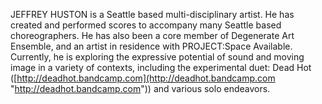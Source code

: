 JEFFREY HUSTON is a Seattle based multi-disciplinary artist. He has created and performed scores to accompany many Seattle based choreographers. He has also been a core member of Degenerate Art Ensemble, and an artist in residence with PROJECT:Space Available. Currently, he is exploring the expressive potential of sound and moving image in a variety of contexts, including the experimental duet: Dead Hot ([http://deadhot.bandcamp.com](http://deadhot.bandcamp.com "http://deadhot.bandcamp.com")) and various solo endeavors. 
